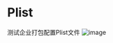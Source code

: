 # Plist
测试企业打包配置Plist文件
![image](https://raw.githubusercontent.com/lengyixiao6/Plist/master/1542952808.png)


